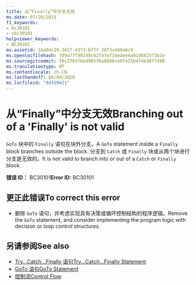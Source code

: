 ```yaml
---
title: 从“Finally”中分支无效
ms.date: 07/20/2015
f1_keywords:
- bc30101
- vbc30101
helpviewer_keywords:
- BC30101
ms.assetid: 16a0dc29-3657-4373-b77f-38f3cb80e6c9
ms.openlocfilehash: 7d9a77f90148c62fbfef34edee4a914882573b2e
ms.sourcegitcommit: f8c270376ed905f6a8896ce0fe25b4f4b38ff498
ms.translationtype: MT
ms.contentlocale: zh-CN
ms.lasthandoff: 06/04/2020
ms.locfileid: "84359421"
---
```

# <a name="branching-out-of-a-finally-is-not-valid"></a><span data-ttu-id="16861-102">从“Finally”中分支无效</span><span class="sxs-lookup"><span data-stu-id="16861-102">Branching out of a 'Finally' is not valid</span></span>
<span data-ttu-id="16861-103">`GoTo` 块中的 `Finally` 语句在块外分支。</span><span class="sxs-lookup"><span data-stu-id="16861-103">A `GoTo` statement inside a `Finally` block branches outside the block.</span></span> <span data-ttu-id="16861-104">分支到 `Catch` 或 `Finally` 块或从两个块进行分支是无效的。</span><span class="sxs-lookup"><span data-stu-id="16861-104">It is not valid to branch into or out of a `Catch` or `Finally` block.</span></span>  
  
 <span data-ttu-id="16861-105">**错误 ID：** BC30101</span><span class="sxs-lookup"><span data-stu-id="16861-105">**Error ID:** BC30101</span></span>  
  
## <a name="to-correct-this-error"></a><span data-ttu-id="16861-106">更正此错误</span><span class="sxs-lookup"><span data-stu-id="16861-106">To correct this error</span></span>  
  
- <span data-ttu-id="16861-107">删除 `GoTo` 语句，并考虑实现具有决策或循环控制结构的程序逻辑。</span><span class="sxs-lookup"><span data-stu-id="16861-107">Remove the `GoTo` statement, and consider implementing the program logic with decision or loop control structures.</span></span>  
  
## <a name="see-also"></a><span data-ttu-id="16861-108">另请参阅</span><span class="sxs-lookup"><span data-stu-id="16861-108">See also</span></span>

- [<span data-ttu-id="16861-109">Try...Catch...Finally 语句</span><span class="sxs-lookup"><span data-stu-id="16861-109">Try...Catch...Finally Statement</span></span>](../language-reference/statements/try-catch-finally-statement.md)
- [<span data-ttu-id="16861-110">GoTo 语句</span><span class="sxs-lookup"><span data-stu-id="16861-110">GoTo Statement</span></span>](../language-reference/statements/goto-statement.md)
- [<span data-ttu-id="16861-111">控制流</span><span class="sxs-lookup"><span data-stu-id="16861-111">Control Flow</span></span>](../programming-guide/language-features/control-flow/index.md)
